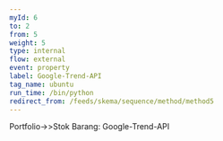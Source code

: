 ```yaml
---
myId: 6
to: 2
from: 5
weight: 5
type: internal
flow: external
event: property
label: Google-Trend-API
tag_name: ubuntu
run_time: /bin/python
redirect_from: /feeds/skema/sequence/method/method5
---
```

Portfolio->>Stok Barang: Google-Trend-API
